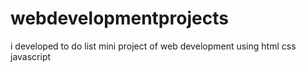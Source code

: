 # webdevelopmentprojects
i developed to do list mini project of web development using html css javascript
